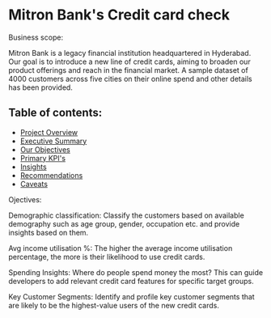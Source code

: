 # Mitron Bank's Credit card check

Business scope:

Mitron Bank is a legacy financial institution headquartered in Hyderabad. Our goal is to introduce a new line of credit cards, aiming to broaden our product offerings and reach in the financial market.
A sample dataset of 4000 customers across five cities on their online spend and other details has been provided.

## Table of contents:
- [Project Overview](#Overview)
- [Executive Summary](#executive_Summary)
- [Our Objectives](#objectives)
- [Primary KPI's](#Kpi's)
- [Insights](#insights)
- [Recommendations](#recommendations)
- [Caveats](#Caveats)
  






Ojectives:

Demographic classification: Classify the customers based on available demography such as age group, gender, occupation etc. and provide insights based on them. 

Avg income utilisation %: The higher the average income utilisation percentage, the more is their likelihood to use credit cards.

Spending Insights: Where do people spend money the most? This can guide developers to add relevant credit card features for specific target groups.

Key Customer Segments: Identify and profile key customer segments that are likely to be the highest-value users of the new credit cards. 





